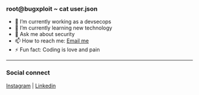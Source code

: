 ### root@bugxploit ~ cat user.json

- 🔭 I’m currently working as a devsecops
- 🌱 I’m currently learning new technology
- 💬 Ask me about security 
- 📫 How to reach me: [Email me](mailto:snath2973@gmail.com)
- ⚡ Fun fact: Coding is love and pain
-----------------------
### Social connect
[Instagram](https://instagram.com/bugxploit) | [Linkedin](https://www.linkedin.com/in/bugxploit)

